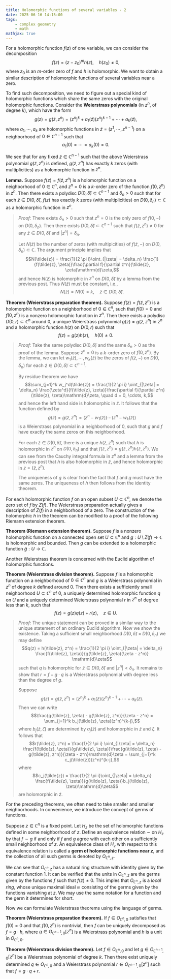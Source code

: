 ```yaml
---
title: Holomorphic functions of several variables - 2
date: 2025-06-16 14:15:00
tags:
	- complex geometry
	- math
mathjax: true
---
```


For a holomorphic function $f(z)$ of one variable, we can consider the decomposition $$f(z) = (z - z_0)^m h(z), \quad h(z_0) \neq 0,$$ where $z_0$ is an $m$-order zero of $f$ and $h$ is holomorphic. We want to obtain a similar description of holomorphic functions of several variables near a zero. 

<!-- Weierstrass polynomial -->

To find such decomposition, we need to figure out a special kind of holomorphic functions which share the same zeros with the original holomorphic functions. Consider the **Weierstrass polynomials** (in $z^n$, of degree $k$), which have the form $$g(z) = g(\tilde{z}, z^n) = (z^n)^k + a_1(\tilde{z})(z^n)^{k-1} + \cdots + a_k(\tilde{z}),$$ where $a_1, \cdots, a_k$ are holomorphic functions in $\tilde{z} = (z^1, \cdots, z^{n-1})$ on a neighborhood of $0 \in \mathbb{C}^{n-1}$ such that $$a_1(0) = \cdots = a_k(0) = 0.$$ 

We see that for any fixed $\tilde{z} \in \mathbb{C}^{n-1}$ such that the above Weierstrass polynomial $g(\tilde{z}, z^n)$ is defined, $g(\tilde{z}, z^n)$ has exactly $k$ zeros (with multiplicities) as a holomorphic function in $z^n$. 

<!-- Weierstrass preparation theorem -->

**Lemma.** Suppose $f(z) = f(\tilde{z}, z^n)$ is a holomorphic function on a neighborhood of $0 \in \mathbb{C}^n$, and $z^n = 0$ is a $k$-order zero of the function $f(0, z^n)$ in $z^n$. Then there exists a polydisc $D(0, \tilde{\delta}) \subset \mathbb{C}^{n-1}$ and $\delta_n > 0$ such that for each $\tilde{z} \in D(0, \tilde{\delta})$, $f(z)$ has exactly $k$ zeros (with multiplicities) on $D(0, \delta_n) \subset \mathbb{C}$ as a holomorphic function in $z^n$. 

> *Proof:* There exists $\delta_n > 0$ such that $z^n = 0$ is the only zero of $f(0, -)$ on $D(0, \delta_n)$. Then there exists $D(0, \tilde{\delta}) \subset \mathbb{C}^{n-1}$ such that $f(\tilde{z}, z^n) \neq 0$ for any $\tilde{z} \in D(0, \tilde{\delta})$ and $|z^n| = \delta_n$. 
> 
> Let $N(\tilde{z})$ be the number of zeros (with multipicities) of $f(\tilde{z}, -)$ on $D(0, \delta_n) \subset \mathbb{C}$. The argument principle implies that $$N(\tilde{z}) = \frac{1}{2 \pi i}\oint_{|\zeta| = \delta_n} \frac{1}{f(\tilde{z}, \zeta)}\frac{\partial f}{\partial z^n}(\tilde{z}, \zeta)\mathrm{d}\zeta,$$ and hence $N(\tilde{z})$ is holomorphic in $z^n$ on $D(0, \tilde{\delta})$ by a lemma from the previous post. Thus $N(\tilde{z})$ must be constant, i.e., $$N(\tilde{z}) = N(0) = k, \quad \tilde{z} \in D(0, \tilde{\delta}).$$

**Theorem (Weierstrass preparation theorem).** Suppose $f(z) = f(\tilde{z}, z^n)$ is a holomorphic function on a neighborhood of $0 \in \mathbb{C}^n$, such that $f(0) = 0$ and $f(0, z^n)$ is a nonzero holomorphic function in $z^n$. Then there exists a polydisc $D(0, r) \subset \mathbb{C}^n$ around $0$, a unique Weierstrass polynomial $g(z) = g(\tilde{z}, z^n)$ in $z^n$ and a holomorphic function $h(z)$ on $D(0, r)$ such that $$f(z) = g(z)h(z), \quad h(0) \neq 0.$$

> *Proof:* Take the same polydisc $D(0, \tilde{\delta})$ and the same $\delta_n > 0$ as the proof of the lemma. Suppose $z^n = 0$ is a $k$-order zero of $f(0, z^n)$. By the lemma, we can let $w_1(\tilde{z}), \cdots, w_k(\tilde{z})$ be the zeros of $f(\tilde{z}, -)$ on $D(0, \delta_n)$ for each $\tilde{z} \in D(0, \tilde{\delta}) \subset \mathbb{C}^{n-1}$. 
> 
> By residue theorem we have $$\sum_{j=1}^k w_j^d(\tilde{z}) = \frac{1}{2 \pi i} \oint_{|\zeta| = \delta_n} \frac{\zeta^d}{f(\tilde{z}, \zeta)}\frac{\partial f}{\partial z^n}(\tilde{z}, \zeta)\mathrm{d}\zeta, \quad d = 0, \cdots, k,$$ and hence the left hand side is holomorphic in $\tilde{z}$. It follows that the function defined by $$g(z) = g(\tilde{z}, z^n) = (z^n - w_1(\tilde{z})) \cdots (z^n - w_k(\tilde{z}))$$ is a Weierstrass polynomial in a neighborhood of $0$, such that $g$ and $f$ have exactly the same zeros on this neighborhood. 
> 
> For each $\tilde{z} \in D(0, \tilde{\delta})$, there is a unique $h(\tilde{z}, z^n)$ such that $h$ is holomorphic in $z^n$ on $D(0, \delta_n)$ and that $f(\tilde{z}, z^n) = g(\tilde{z}, z^n)h(\tilde{z}, z^n)$. We can see from the Cauchy integral formula in $z^n$ and a lemma from the previous post that $h$ is also holomorphic in $\tilde{z}$, and hence holomorphic in $z = (\tilde{z}, z^n)$.
> 
> The uniqueness of $g$ is clear from the fact that $f$ and $g$ must have the same zeros. The uniqueness of $h$ then follows from the identity theorem.

<!-- Riemann extension theorem -->

For each holomorphic function $f$ on an open subset $U \subset \mathbb{C}^n$, we denote the zero set of $f$ by $Z(f)$. The Weierstrass preparation actually gives a description of $Z(f)$ in a neighborhood of a zero. The construction of the holomorphic $h$ in the theorem can be modified to a proof of the following Riemann extension theorem. 

**Theorem (Riemann extension theorem).** Suppose $f$ is a nonzero holomorphic function on a connected open set $U \subset \mathbb{C}^n$ and $g : U \setminus Z(f) \to \mathbb{C}$ is holomorphic and bounded. Then $g$ can be extended to a holomorphic function $\tilde{g} : U \to \mathbb{C}$. 

<!-- Weierstrass division theorem -->

Another Weierstrass theorem is concerned with the Euclid algorithm of holomorphic functions.

**Theorem (Weierstrass division theorem).** Suppose $f$ is a holomorphic function on a neighborhood of $0 \in \mathbb{C}^n$ and $g$ is a Weierstrass polynomial in $z^n$ of degree $k$ defined around $0$. Then there exists a sufficiently small neighborhood $U \subset \mathbb{C}^n$ of $0$, a uniquely determined holomorphic function $q$ on $U$ and a uniquely determined Weierstrass polynomial $r$ in $z^n$ of degree less than $k$, such that $$f(z) = g(z)q(z) + r(z), \quad z \in U.$$

> *Proof:* The unique statement can be proved in a similar way to the unique statement of an ordinary Euclid algorithm. Now we show the existence. Taking a sufficient small neighborhood $D(0, \tilde{\delta}) \times D(0, \delta_n)$ we may define $$q(z) = h(\tilde{z}, z^n) = \frac{1}{2 \pi i} \oint_{|\zeta| = \delta_n} \frac{f(\tilde{z}, \zeta)}{g(\tilde{z}, \zeta)(\zeta - z^n)} \mathrm{d}\zeta$$ such that $q$ is holomorphic for $\tilde{z} \in D(0, \tilde{\delta})$ and $|z^n| < \delta_n$. It remains to show that $r = f - g \cdot q$ is a Weierstrass polynomial with degree less than the degree of $g$. 
> 
> Suppose $$g(z) = g(\tilde{z}, z^n) = (z^n)^k + a_1(\tilde{z})(z^n)^{k-1} + \cdots + a_k(\tilde{z}).$$ Then we can write $$\frac{g(\tilde{z}, \zeta) - g(\tilde{z}, z^n)}{\zeta - z^n} = \sum_{j=1}^k b_j(\tilde{z}, \zeta)(z^n)^{k-j},$$ where $b_j(\tilde{z}, \zeta)$ are determined by $a_j(\tilde{z})$ and holomorphic in $\tilde{z}$ and $\zeta$. It follows that $$r(\tilde{z}, z^n) = \frac{1}{2 \pi i} \oint_{|\zeta| = \delta_n} \frac{f(\tilde{z}, \zeta)}{g(\tilde{z}, \zeta)}\frac{g(\tilde{z}, \zeta) - g(\tilde{z}, z^n)}{\zeta - z^n}\mathrm{d}\zeta = \sum_{j=1}^k c_j(\tilde{z})(z^n)^{k-j},$$ where $$c_j(\tilde{z}) = \frac{1}{2 \pi i}\oint_{|\zeta| = \delta_n} \frac{f(\tilde{z}, \zeta)}{g(\tilde{z}, \zeta)}b_j(\tilde{z}, \zeta)\mathrm{d}\zeta$$ are holomorphic in $\tilde{z}$. 

<!-- Holomorphic function germs -->

For the preceding theorems, we often need to take smaller and smaller neighborhoods. In convenience, we introduce the concept of germs of functions.

Suppose $z \in \mathbb{C}^n$ is a fixed point. Let $H_z$ be the set of holomorphic functions defined in some neighborhood of $z$. Define an equivalence relation $\sim$ on $H_z$ by that $f \sim g$  if and only if $f$ and $g$ agree with each other on a sufficiently small neighborhood of $z$. An equivalence class of $H_z$ with respect to this equivalence relation is called a **germ of holomorphic functions near $z$**, and the collection of all such germs is denoted by $O_{\mathbb{C}^n,z}$.

We can see that $O_{\mathbb{C}^n,z}$ has a natural ring structure with identity given by the constant function $1$. It can be verified that the units in $O_{\mathbb{C}^n,z}$ are the germs given by the functions $f$ such that $f(z) \neq 0$. This imples that $O_{\mathbb{C}^n,z}$ is a *local ring*, whose unique maximal ideal $\mathfrak{m}$ consisting of the germs given by the functions vanishing at $z$. We may use the same notation for a function and the germ it determines for short.

Now we can formulate Weierstrass theorems using the language of germs.

**Theorem (Weierstrass preparation theorem).** If $f \in O_{\mathbb{C}^n,0}$ satisfies that $f(0) = 0$ and that $f(0, z^n)$ is nontrivial, then $f$ can be uniquely decomposed as $f = g \cdot h$, where $g \in O_{\mathbb{C}^{n-1},0}[z^n]$ is a Weierstrass polynomial and $h$ is a unit in $O_{\mathbb{C}^n,0}$. 

**Theorem (Weierstrass division theorem).** Let $f \in O_{\mathbb{C}^n,0}$ and let $g \in O_{\mathbb{C}^{n-1},0}[z^n]$ be a Weierstrass polynomial of degree $k$. Then there exist uniquely determined $q \in O_{\mathbb{C}^n,0}$ and a Weierstrass polynomial $r \in O_{\mathbb{C}^{n-1},0}[z^n]$ such that $f = g \cdot q + r$. 